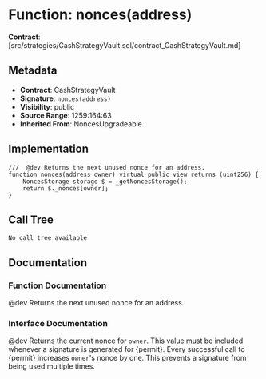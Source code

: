# Function: nonces(address)

**Contract**: [src/strategies/CashStrategyVault.sol/contract_CashStrategyVault.md]

## Metadata

- **Contract**: CashStrategyVault
- **Signature**: `nonces(address)`
- **Visibility**: public
- **Source Range**: 1259:164:63
- **Inherited From**: NoncesUpgradeable

## Implementation

```solidity
///  @dev Returns the next unused nonce for an address.
function nonces(address owner) virtual public view returns (uint256) {
    NoncesStorage storage $ = _getNoncesStorage();
    return $._nonces[owner];
}
```

## Call Tree

```
No call tree available
```

## Documentation

### Function Documentation

 @dev Returns the next unused nonce for an address.

### Interface Documentation

 @dev Returns the current nonce for `owner`. This value must be
 included whenever a signature is generated for {permit}.
 Every successful call to {permit} increases ``owner``'s nonce by one. This
 prevents a signature from being used multiple times.
